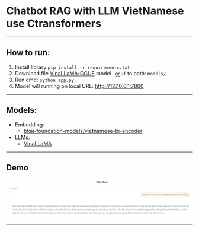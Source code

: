 # Chatbot RAG with LLM VietNamese use Ctransformers
___
## How to run:
1. Install library:`pip install -r requirements.txt`
2. Download file [VinaLLaMA-GGUF](https://huggingface.co/vilm/vinallama-2.7b-chat-GGUF) model `.gguf` to path: `models/`
3. Run cmd: `python app.py`
4. Model will running on local URL:  http://127.0.0.1:7860
___
## Models:
- Embedding: 
    <!-- - [all-MiniLM-L6-v2-f16](https://huggingface.co/caliex/all-MiniLM-L6-v2-f16.gguf) -->
    - [bkai-foundation-models/vietnamese-bi-encoder](https://huggingface.co/bkai-foundation-models/vietnamese-bi-encoder)
- LLMs: 
    <!-- - [Vistral-7B-Chat](https://huggingface.co/uonlp/Vistral-7B-Chat-gguf) -->
    - [VinaLLaMA](https://huggingface.co/vilm/vinallama-2.7b-chat-GGUF)
___

## Demo
![Demo IMG](images/image.png)
___
